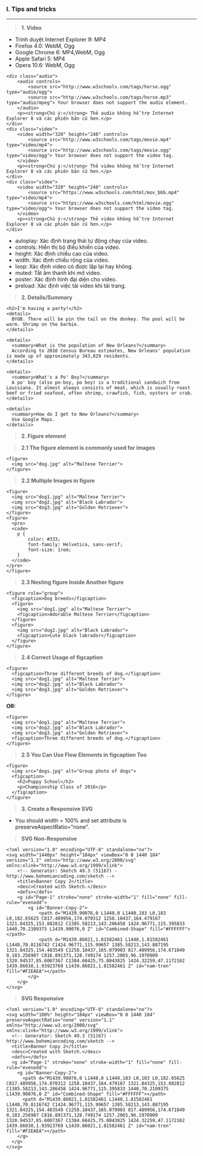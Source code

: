 ### I. Tips and tricks
---
> **1. Video**

- Trình duyệt Internet Explorer 9:  MP4
- Firefox 4.0: WebM, Ogg
- Google Chrome 6: MP4,WebM, Ogg
- Apple Safari 5: MP4
- Opera 10.6: WebM, Ogg

```javascripts
<div class="audio">
    <audio controls>
        <source src="http://www.w3schools.com/tags/horse.ogg" type="audio/ogg">
        <source src="http://www.w3schools.com/tags/horse.mp3" type="audio/mpeg"> Your browser does not support the audio element.
    </audio>
    <p><strong>Chú ý:</strong> Thẻ audio không hỗ trợ Internet Explorer 8 và các phiên bản cũ hơn.</p>
</div>
<div class="video">
    <video width="320" height="240" controls>
        <source src="http://www.w3schools.com/tags/movie.mp4" type="video/mp4">
        <source src="http://www.w3schools.com/tags/movie.ogg" type="video/ogg"> Your browser does not support the video tag.
    </video>
    <p><strong>Chú ý:</strong> Thẻ video không hỗ trợ Internet Explorer 8 và các phiên bản cũ hơn.</p>
</div>
<div class="video">
    <video width="320" height="240" controls>
        <source src="https://www.w3schools.com/html/mov_bbb.mp4" type="video/mp4">
        <source src="https://www.w3schools.com/html/movie.ogg" type="video/ogg"> Your browser does not support the video tag.
    </video>
    <p><strong>Chú ý:</strong> Thẻ video không hỗ trợ Internet Explorer 8 và các phiên bản cũ hơn.</p>
</div>
```

- autoplay: Xác định trạng thái tự động chạy của video.
- controls: Hiển thị bộ điều khiển của video.
- height: Xác định chiều cao của video.
- width: Xác định chiều rộng của video.
- loop: Xác định video có được lặp lại hay không.
- muted: Tắt âm thanh khi mở video.
- poster: Xác định hình đại diện cho video.
- preload: Xác định việc tải video khi tải trang.

> **2. Details/Summary**

```javascripts
<h2>I'm having a party!</h2>
<details>
  BYOB. There will be pin the tail on the donkey. The pool will be warm. Shrimp on the barbie.  
</details>
```

```javascripts
<details>
  <summary>What is the population of New Orleans?</summary>
  According to 2010 Census Bureau estimates, New Orleans' population is made up of approximately 343,829 residents.
</details>

<details>
  <summary>What's a Po' Boy?</summary>
  A po' boy (also po-boy, po boy) is a traditional sandwich from Louisiana. It almost always consists of meat, which is usually roast beef or fried seafood, often shrimp, crawfish, fish, oysters or crab.
</details>

<details>
  <summary>How do I get to New Orleans?</summary>
  Use Google Maps.
</details>
```

> **2. Figure element**

> **2.1 The figure element is commonly used for images**
```javascripts
<figure>
  <img src="dog.jpg" alt="Maltese Terrier">
</figure>
```

> **2.2 Multiple Images in figure**
```javascripts
<figure>
  <img src="dog1.jpg" alt="Maltese Terrier">
  <img src="dog2.jpg" alt="Black Labrador">
  <img src="dog3.jpg" alt="Golden Retriever">
</figure>
<figure>
  <pre>
  <code>
    p {
        color: #333;
        font-family: Helvetica, sans-serif;
        font-size: 1rem;
    }
  </code>
</pre>
</figure>
```

> **2.3 Nesting figure Inside Another figure**
```javascripts
<figure role="group">
  <figcaption>Dog breeds</figcaption>
  <figure>
    <img src="dog1.jpg" alt="Maltese Terrier">
    <figcaption>Adorable Maltese Terrier</figcaption>
  </figure>
  <figure>
    <img src="dog2.jpg" alt="Black Labrador">
    <figcaption>Cute black labrador</figcaption>
  </figure>
</figure>
```

> **2.4 Correct Usage of figcaption**
```javascripts
<figure>
  <figcaption>Three different breeds of dog.</figcaption>
  <img src="dog1.jpg" alt="Maltese Terrier">
  <img src="dog2.jpg" alt="Black Labrador">
  <img src="dog3.jpg" alt="Golden Retriever">
</figure>
```
**OR:**
```javascripts
<figure>
  <img src="dog1.jpg" alt="Maltese Terrier">
  <img src="dog2.jpg" alt="Black Labrador">
  <img src="dog3.jpg" alt="Golden Retriever">
  <figcaption>Three different breeds of dog.</figcaption>
</figure>
```

> **2.5 You Can Use Flow Elements in figcaption Too**
```javascripts
<figure>
  <img src="dogs.jpg" alt="Group photo of dogs">
  <figcaption>
    <h2>Puppy School</h2>
    <p>Championship Class of 2016</p>
  </figcaption>
</figure>
```

> **3. Create a Responsive SVG**
- You should width = 100% and set attribute is preserveAspectRatio="none".

>**SVG Non-Responsive**
```javascripts
<?xml version="1.0" encoding="UTF-8" standalone="no"?>
<svg width="1440px" height="184px" viewBox="0 0 1440 184" version="1.1" xmlns="http://www.w3.org/2000/svg" xmlns:xlink="http://www.w3.org/1999/xlink">
    <!-- Generator: Sketch 49.3 (51167) - http://www.bohemiancoding.com/sketch -->
    <title>Banner Copy 2</title>
    <desc>Created with Sketch.</desc>
    <defs></defs>
    <g id="Page-1" stroke="none" stroke-width="1" fill="none" fill-rule="evenodd">
        <g id="Banner-Copy-2">
            <path d="M1439.90076,0 L1440,0 L1440,183 L0,183 L0,182.65625 C817.489956,174.070312 1258.10437,164.479167 1321.84325,153.882812 C1385.58213,143.286458 1424.96771,115.395833 1440,70.2109375 L1439.90076,0 Z" id="Combined-Shape" fill="#FFFFFF"></path>
            <path d="M1439.86021,1.81582461 L1440,1.81582461 L1440,70.8116742 C1424.96771,115.99657 1385.58213,143.887195 1321.84325,154.483549 C1258.10437,165.079903 817.489956,174.671049 0,183.256987 C816.891371,128.749174 1257.2065,96.1970909 1320.94537,85.6007367 C1384.68425,75.0043825 1424.32259,47.1172162 1439.86038,1.93923769 L1439.86021,1.81582461 Z" id="nam-tren" fill="#F2EAEA"></path>
        </g>
    </g>
</svg>
```

>**SVG Responsive**
```javascripts
<?xml version="1.0" encoding="UTF-8" standalone="no"?>
<svg width="100%" height="184px" viewBox="0 0 1440 184" preserveAspectRatio="none" version="1.1" xmlns="http://www.w3.org/2000/svg" xmlns:xlink="http://www.w3.org/1999/xlink">
  <!-- Generator: Sketch 49.3 (51167) - http://www.bohemiancoding.com/sketch -->
  <title>Banner Copy 2</title>
  <desc>Created with Sketch.</desc>
  <defs></defs>
  <g id="Page-1" stroke="none" stroke-width="1" fill="none" fill-rule="evenodd">
    <g id="Banner-Copy-2">
      <path d="M1439.90076,0 L1440,0 L1440,183 L0,183 L0,182.65625 C817.489956,174.070312 1258.10437,164.479167 1321.84325,153.882812 C1385.58213,143.286458 1424.96771,115.395833 1440,70.2109375 L1439.90076,0 Z" id="Combined-Shape" fill="#FFFFFF"></path>
      <path d="M1439.86021,1.81582461 L1440,1.81582461 L1440,70.8116742 C1424.96771,115.99657 1385.58213,143.887195 1321.84325,154.483549 C1258.10437,165.079903 817.489956,174.671049 0,183.256987 C816.891371,128.749174 1257.2065,96.1970909 1320.94537,85.6007367 C1384.68425,75.0043825 1424.32259,47.1172162 1439.86038,1.93923769 L1439.86021,1.81582461 Z" id="nam-tren" fill="#F2EAEA"></path>
    </g>
  </g>
</svg>
```
